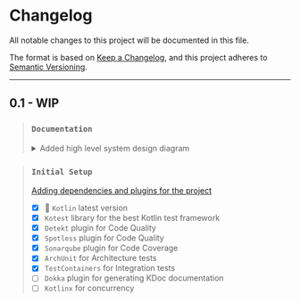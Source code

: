 # Changelog

All notable changes to this project will be documented in this file.

The format is based on [Keep a Changelog](https://keepachangelog.com/en/1.0.0/),
and this project adheres to [Semantic Versioning](https://semver.org/spec/v2.0.0.html).

___

## 0.1 - WIP

> ### `Documentation`
> <details>
>   <summary>Added high level system design diagram</summary>
>   <img src="docs/architecture.jpg" alt="architecture"/>
> </details>

> ### `Initial Setup`
> [Adding dependencies and plugins for the project](gradle/libs.versions.toml)
>
> - [x] 💜 `Kotlin` latest version
> - [x] `Kotest` library for the best Kotlin test framework
> - [x] `Detekt` plugin for Code Quality
> - [x] `Spotless` plugin for Code Quality
> - [x] `Sonarqube` plugin for Code Coverage
> - [x] `ArchUnit` for Architecture tests
> - [x] `TestContainers` for Integration tests
> - [ ] `Dokka` plugin for generating KDoc documentation
> - [ ] `Kotlinx` for concurrency
